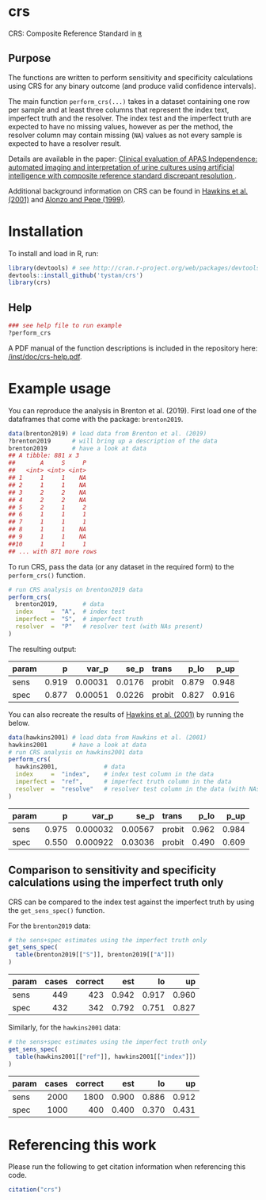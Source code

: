 # crs

CRS: Composite Reference Standard in [`R`](https://cran.r-project.org/)

## Purpose


The functions are written to perform sensitivity and specificity calculations using CRS for any binary outcome (and produce valid confidence intervals).



The main function `perform_crs(...)` takes in a dataset containing one row per sample and at least three columns that represent the index text, imperfect truth and the resolver. The index test and the imperfect truth are expected to have no missing values, however as per the method, the resolver column may contain missing (`NA`) values as not every sample is expected to have a resolver result.

Details are available in the paper:
[Clinical evaluation of APAS Independence: automated imaging and interpretation of urine cultures using artificial intelligence with composite reference standard discrepant resolution ](https://notavailableyetsorry.com/). 

Additional background information on CRS can be found in [Hawkins et al. (2001)](https://www.ncbi.nlm.nih.gov/pubmed/11427955/) and [Alonzo and Pepe (1999)](https://www.ncbi.nlm.nih.gov/pubmed/10544302/). 


# Installation
To install and load in R, run:
```R
library(devtools) # see http://cran.r-project.org/web/packages/devtools/README.html
devtools::install_github('tystan/crs')
library(crs)
```

## Help
```r
### see help file to run example
?perform_crs
```

A PDF manual of the function descriptions is included in the repository here: [/inst/doc/crs-help.pdf](https://github.com/tystan/crs/blob/master/inst/doc/crs-help.pdf).



# Example usage

You can reproduce the analysis in Brenton et al. (2019). First load one of the dataframes that come with the package: `brenton2019`.

```R
data(brenton2019) # load data from Brenton et al. (2019)
?brenton2019      # will bring up a description of the data
brenton2019       # have a look at data
## A tibble: 881 x 3
##       A     S     P
##   <int> <int> <int>
## 1     1     1    NA
## 2     1     1    NA
## 3     2     2    NA
## 4     2     2    NA
## 5     2     1     2
## 6     1     1     1
## 7     1     1     1
## 8     1     1    NA
## 9     1     1    NA
##10     1     1     1
## ... with 871 more rows
```

To run CRS, pass the data (or any dataset in the required form) to the `perform_crs()` function.

```r
# run CRS analysis on brenton2019 data
perform_crs(
  brenton2019,       # data
  index     =  "A",  # index test
  imperfect =  "S",  # imperfect truth
  resolver  =  "P"   # resolver test (with NAs present)
)
```

The resulting output:

|param |     p|   var_p|   se_p|trans  |  p_lo|  p_up|
|:-----|-----:|-------:|------:|:------|-----:|-----:|
|sens  | 0.919| 0.00031| 0.0176|probit | 0.879| 0.948|
|spec  | 0.877| 0.00051| 0.0226|probit | 0.827| 0.916|


You can also recreate the results of [Hawkins et al. (2001)](https://www.ncbi.nlm.nih.gov/pubmed/11427955/) by running the below.


```R
data(hawkins2001) # load data from Hawkins et al. (2001)
hawkins2001       # have a look at data
# run CRS analysis on hawkins2001 data
perform_crs(
  hawkins2001,             # data
  index     =  "index",    # index test column in the data
  imperfect =  "ref",      # imperfect truth column in the data
  resolver  =  "resolve"   # resolver test column in the data (with NAs present)
)
```

|param |     p|    var_p|    se_p|trans  |  p_lo|  p_up|
|:-----|-----:|--------:|-------:|:------|-----:|-----:|
|sens  | 0.975| 0.000032| 0.00567|probit | 0.962| 0.984|
|spec  | 0.550| 0.000922| 0.03036|probit | 0.490| 0.609|


## Comparison to sensitivity and specificity calculations using the imperfect truth only

CRS can be compared to the index test against the imperfect truth by using the `get_sens_spec()` function.

For the `brenton2019` data:

```r
# the sens+spec estimates using the imperfect truth only
get_sens_spec(
  table(brenton2019[["S"]], brenton2019[["A"]])
)
```

|param | cases| correct|   est|    lo|    up|
|:-----|-----:|-------:|-----:|-----:|-----:|
|sens  |   449|     423| 0.942| 0.917| 0.960|
|spec  |   432|     342| 0.792| 0.751| 0.827|



Similarly, for the `hawkins2001` data:

```r
# the sens+spec estimates using the imperfect truth only
get_sens_spec(
  table(hawkins2001[["ref"]], hawkins2001[["index"]])
)
```

|param | cases| correct|   est|    lo|    up|
|:-----|-----:|-------:|-----:|-----:|-----:|
|sens  |  2000|    1800| 0.900| 0.886| 0.912|
|spec  |  1000|     400| 0.400| 0.370| 0.431|



# Referencing this work

Please run the following to get citation information when referencing this code.
```r
citation("crs")
```

<!--- ![](https://github.com/tystan/crs/blob/master/example.png) --->

